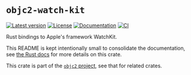 # `objc2-watch-kit`

[![Latest version](https://badgen.net/crates/v/objc2-watch-kit)](https://crates.io/crates/objc2-watch-kit)
[![License](https://badgen.net/badge/license/MIT/blue)](../LICENSE.txt)
[![Documentation](https://docs.rs/objc2-watch-kit/badge.svg)](https://docs.rs/objc2-watch-kit/)
[![CI](https://github.com/madsmtm/objc2/actions/workflows/ci.yml/badge.svg)](https://github.com/madsmtm/objc2/actions/workflows/ci.yml)

Rust bindings to Apple's framework WatchKit.

This README is kept intentionally small to consolidate the documentation, see
[the Rust docs](https://docs.rs/objc2-watch-kit/) for more details on this crate.

This crate is part of the [`objc2` project](https://github.com/madsmtm/objc2),
see that for related crates.
